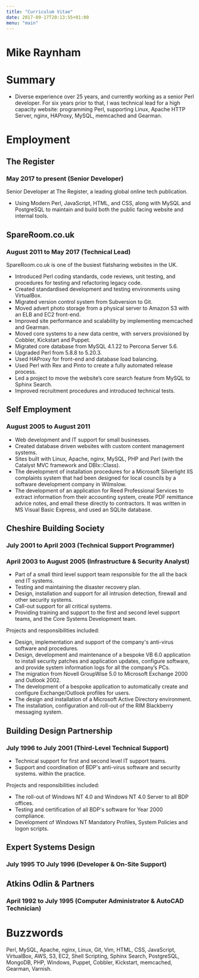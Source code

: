 ```yaml
---
title: "Curriculum Vitae"
date: 2017-09-17T20:13:55+01:00
menu: "main"
---
```

# Mike Raynham

# Summary

* Diverse experience over 25 years, and currently working as a senior Perl
  developer.  For six years prior to that, I was technical lead for a high
  capacity website: programming Perl, supporting Linux, Apache HTTP Server,
  nginx, HAProxy, MySQL, memcached and Gearman.

# Employment

## The Register
### May 2017 to present (Senior Developer)

Senior Developer at The Register, a leading global online tech publication.

* Using Modern Perl, JavaScript, HTML, and CSS, along with MySQL and PostgreSQL
  to maintain and build both the public facing website and internal tools.

##  SpareRoom.co.uk
### August 2011 to May 2017 (Technical Lead)

SpareRoom.co.uk is one of the busiest flatsharing websites in the UK.

* Introduced Perl coding standards, code reviews, unit testing, and procedures
  for testing and refactoring legacy code.
* Created standardised development and testing environments using VirtualBox.
* Migrated version control system from Subversion to Git.
* Moved advert photo storage from a physical server to Amazon S3 with an ELB
  and EC2 front-end.
* Improved site performance and scalability by implementing memcached and
  Gearman.
* Moved core systems to a new data centre, with servers provisioned by Cobbler,
  Kickstart and Puppet.
* Migrated core database from MySQL 4.1.22 to Percona Server 5.6.
* Upgraded Perl from 5.8.8 to 5.20.3.
* Used HAProxy for front-end and database load balancing.
* Used Perl with Rex and Pinto to create a fully automated release process.
* Led a project to move the website’s core search feature from MySQL to Sphinx
  Search.
* Improved recruitment procedures and introduced technical tests.

##  Self Employment
### August 2005 to August 2011

* Web development and IT support for small businesses.
* Created database driven websites with custom content management systems.
* Sites built with Linux, Apache, nginx, MySQL, PHP and Perl (with the Catalyst
  MVC framework and DBIx::Class).
* The development of installation procedures for a Microsoft Silverlight IIS
  complaints system that had been designed for local councils by a software
  development company in Wilmslow.
* The development of an application for Reed Professional Services to extract
  information from their accounting system, create PDF remittance advice notes,
  and email these directly to contractors.  It was written in MS Visual Basic
  Express, and used an SQLite database.

##  Cheshire Building Society
### July 2001 to April 2003 (Technical Support Programmer)
### April 2003 to August 2005 (Infrastructure & Security Analyst)

* Part of a small third level support team responsible for the all the back end
  IT systems.
* Testing and maintaining the disaster recovery plan.
* Design, installation and support for all intrusion detection, firewall and
  other security systems.
* Call-out support for all critical systems.
* Providing training and support to the first and second level support teams,
  and the Core Systems Development team.

Projects and responsibilities included:

* Design, implementation and support of the company's anti-virus software and
  procedures.
* Design, development and maintenance of a bespoke VB 6.0 application to
  install security patches and application updates, configure software, and
  provide system information logs for all the company’s PCs.
* The migration from Novell GroupWise 5.0 to Microsoft Exchange 2000 and
  Outlook 2002.
* The development of a bespoke application to automatically create and
  configure Exchange/Outlook profiles for users.
* The design and installation of a Microsoft Active Directory environment.
* The installation, configuration and roll-out of the RIM Blackberry messaging
  system.

## Building Design Partnership
### July 1996 to July 2001 (Third-Level Technical Support)

* Technical support for first and second level IT support teams.
* Support and coordination of BDP's anti-virus software and security systems.
  within the practice.

Projects and responsibilities included:

* The roll-out of Windows NT 4.0 and Windows NT 4.0 Server to all BDP offices.
* Testing and certification of all BDP's software for Year 2000 compliance.
* Development of Windows NT Mandatory Profiles, System Policies and logon
  scripts.

## Expert Systems Design
### July 1995 TO July 1996 (Developer & On-Site Support)

## Atkins Odlin & Partners
### April 1992 to July 1995 (Computer Administrator & AutoCAD Technician)

# Buzzwords

Perl, MySQL, Apache, nginx, Linux, Git, Vim, HTML, CSS, JavaScript, VirtualBox,
AWS, S3, EC2, Shell Scripting, Sphinx Search, PostgreSQL, MongoDB, PHP,
Windows, Puppet, Cobbler, Kickstart, memcached, Gearman, Varnish.

